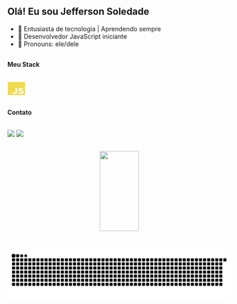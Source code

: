 ## Olá! Eu sou Jefferson Soledade

- 🔭 Entusiasta de tecnologia | Aprendendo sempre
- 📎 Desenvolvedor JavaScript iniciante
- 👔 Pronouns: ele/dele

## 
<b>Meu Stack</b>
<div style="display: inline_block"><br>
    <img align="center" alt="Jeff-Js" height="30" width="40" src="https://raw.githubusercontent.com/devicons/devicon/master/icons/javascript/javascript-plain.svg"
</div>

##
<b>Contato</b>

 <div style="display: inline_block"><br>
    <a href = "mailto:jeffsoledadesantos@gmail.com"><img src="https://img.shields.io/badge/-Gmail-%23333?style=for-the-badge&logo=gmail&logoColor=white" target="_blank"></a>
    <a href="https://www.linkedin.com/in/jefferson-soledade-14641430b/" target="_blank"><img src="https://img.shields.io/badge/-LinkedIn-%230077B5?style=for-the-badge&logo=linkedin&logoColor=white" target="_blank">      </a>
  </div>
   
##
  <div align="center">
    <a href="https://https://github.com/JeffSoledade)">
    <img height="180em" width="42%" src="https://github-readme-stats.vercel.app/api?username=jeffsoledade&show_icons=true&theme=codeSTACKr&include_all_commits=true&count_private=true"/>
    <!img height="180em" width="50%"src="https://github-readme-stats.vercel.app/api/top-langs/?username=jeffsoledade&layout=compact&langs_count=7&theme=codeSTACKr">
  </div>

#
  <picture align="center">
    <source media="(prefers-color-scheme: dark_dimmed)" srcset="https://raw.githubusercontent.com/jeffsoledade/jeffsoledade/output/github-contribution-grid-snake-dark.svg">
    <source media="(prefers-color-scheme: light)" srcset="https://raw.githubusercontent.com/jeffsoledade/jeffsoledade/output/github-contribution-grid-snake-dark.svg">
    <img align="center" alt="github contribution grid snake animation" src="https://raw.githubusercontent.com/jeffsoledade/jeffsoledade/output/github-contribution-grid-snake.svg">
</picture>
